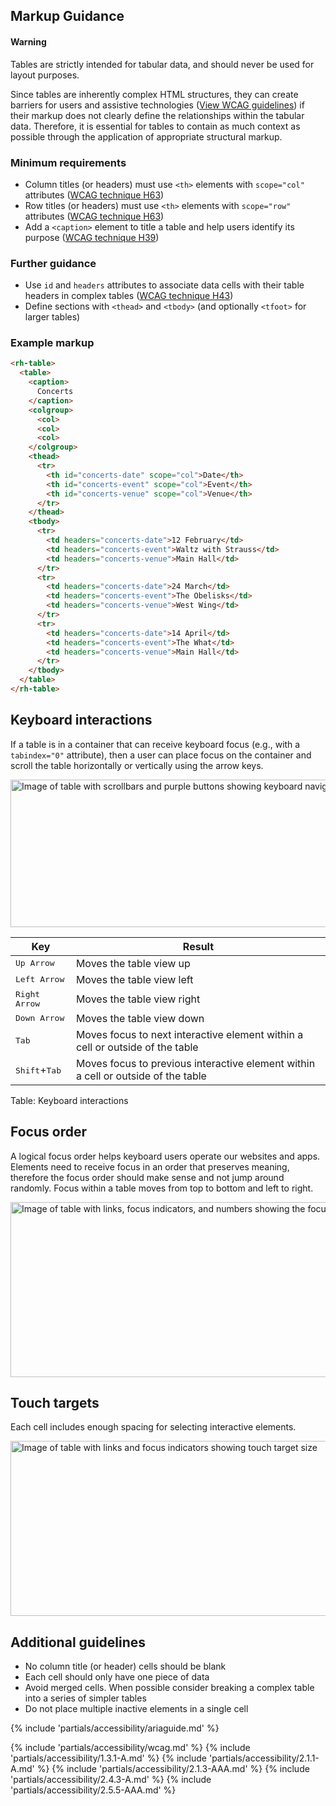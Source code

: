 ## Markup Guidance

<rh-alert state="warning">
  <h4 slot="header">Warning</h4>
  <p>Tables are strictly intended for tabular data, and should never be used for layout purposes.</p>
</rh-alert>


Since tables are inherently complex HTML structures, they can create barriers for users and assistive technologies ([View WCAG guidelines](#web-content-accessibility-guidelines)) if their markup does not clearly define the relationships within the tabular data. Therefore, it is essential for tables to contain as much context as possible through the application of appropriate structural markup.

### Minimum requirements

- Column titles (or headers) must use `<th>` elements with `scope="col"` attributes ([WCAG technique H63](https://www.w3.org/WAI/WCAG21/Techniques/html/H63))
- Row titles (or headers) must use `<th>` elements with `scope="row"` attributes ([WCAG technique H63](https://www.w3.org/WAI/WCAG21/Techniques/html/H63))
- Add a `<caption>` element to title a table and help users identify its purpose ([WCAG technique H39](https://www.w3.org/WAI/WCAG21/Techniques/html/H39))

### Further guidance

- Use `id` and `headers` attributes to associate data cells with their table headers in complex tables ([WCAG technique H43](https://www.w3.org/WAI/WCAG21/Techniques/html/H43))
- Define sections with `<thead>` and `<tbody>` (and optionally `<tfoot>` for larger tables)

### Example markup

```html rhcodeblock
<rh-table>
  <table>
    <caption>
      Concerts
    </caption>
    <colgroup>
      <col>
      <col>
      <col>
    </colgroup>
    <thead>
      <tr>
        <th id="concerts-date" scope="col">Date</th>
        <th id="concerts-event" scope="col">Event</th>
        <th id="concerts-venue" scope="col">Venue</th>
      </tr>
    </thead>
    <tbody>
      <tr>
        <td headers="concerts-date">12 February</td>
        <td headers="concerts-event">Waltz with Strauss</td>
        <td headers="concerts-venue">Main Hall</td>
      </tr>
      <tr>
        <td headers="concerts-date">24 March</td>
        <td headers="concerts-event">The Obelisks</td>
        <td headers="concerts-venue">West Wing</td>
      </tr>
      <tr>
        <td headers="concerts-date">14 April</td>
        <td headers="concerts-event">The What</td>
        <td headers="concerts-venue">Main Hall</td>
      </tr>
    </tbody>
  </table>
</rh-table>
```

## Keyboard interactions

If a table is in a container that can receive keyboard focus (e.g., with a `tabindex="0"` attribute), then a user can place focus on the container and scroll the table horizontally or vertically using the arrow keys.

<uxdot-example color-palette="lightest" width-adjustment="872px">
  <img alt="Image of table with scrollbars and purple buttons showing keyboard navigation"
       src="../table-a11y-keyboard-navigation.png"
       width="872"
       height="236">
</uxdot-example>

<style data-helmet>.keypress-table col:first-child { width: 25%; }</style>
<rh-table class="keypress-table">

| Key                             | Result                                                                            |
| ------------------------------- | --------------------------------------------------------------------------------- |
| <kbd>Up Arrow</kbd>             | Moves the table view up                                                           |
| <kbd>Left Arrow</kbd>           | Moves the table view left                                                         |
| <kbd>Right Arrow</kbd>          | Moves the table view right                                                        |
| <kbd>Down Arrow</kbd>           | Moves the table view down                                                         |
| <kbd>Tab</kbd>                  | Moves focus to next interactive element within a cell or outside of the table     |
| <kbd>Shift</kbd>+<kbd>Tab</kbd> | Moves focus to previous interactive element within a cell or outside of the table |

Table: Keyboard interactions

</rh-table>

## Focus order

A logical focus order helps keyboard users operate our websites and apps. Elements need to receive focus in an order that preserves meaning, therefore the focus order should make sense and not jump around randomly. Focus within a table moves from top to bottom and left to right.

<uxdot-example color-palette="lightest" width-adjustment="872px">
  <img alt="Image of table with links, focus indicators, and numbers showing the focus order"
       src="../table-a11y-focus-order.avif"
       width="872"
       height="280">
</uxdot-example>


## Touch targets

Each cell includes enough spacing for selecting interactive elements.

<uxdot-example color-palette="lightest" width-adjustment="872px">
  <img alt="Image of table with links and focus indicators showing touch target size"
       src="../table-a11y-touch-targets.avif"
       width="872"
       height="280">
</uxdot-example>


## Additional guidelines

- No column title (or header) cells should be blank
- Each cell should only have one piece of data
- Avoid merged cells. When possible consider breaking a complex table into a series of simpler tables
- Do not place multiple inactive elements in a single cell

{% include 'partials/accessibility/ariaguide.md' %}

{% include 'partials/accessibility/wcag.md' %}
{% include 'partials/accessibility/1.3.1-A.md' %}
{% include 'partials/accessibility/2.1.1-A.md' %}
{% include 'partials/accessibility/2.1.3-AAA.md' %}
{% include 'partials/accessibility/2.4.3-A.md' %}
{% include 'partials/accessibility/2.5.5-AAA.md' %}
